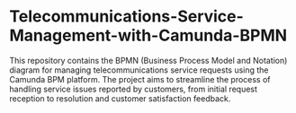 # Telecommunications-Service-Management-with-Camunda-BPMN
This repository contains the BPMN (Business Process Model and Notation) diagram for managing telecommunications service requests using the Camunda BPM platform. The project aims to streamline the process of handling service issues reported by customers, from initial request reception to resolution and customer satisfaction feedback.
